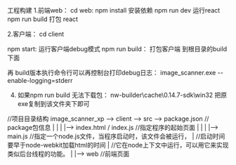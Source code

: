 
 工程构建
 1.前端web：
 cd web:  npm install 安装依赖
 npm run dev 运行react
 npm run build 打包 react

 2.客户端：
 cd client

  npm start: 运行客户端debug模式
  npm run build： 打包客户端 到根目录的build 下面

 再 build版本执行命令行可以再控制台打印debug日志：  image_scanner.exe --enable-logging=stderr

4. 如果npm run build 无法下载包： nw-builder\cache\0.14.7-sdk\win32 把原exe复制到该文件夹下即可

//项目目录结构
image_scanner_xp  -->  client --> src --> package.json  // package包信息
           |                         |
           |                         |--> index.html / index.js  //指定程序的起始页面
           |                         |
           |                         |--> main.js //指定一个node.js文件，当程序启动时，该文件会被运行，
           |                                      //启动时间要早于node-webkit加载html的时间
           |                                       //它在node上下文中运行，可以用它来实现类似后台线程的功能。
           |
           |--> web //前端页面